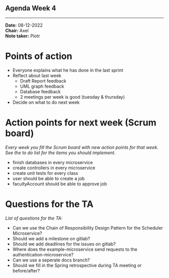 ## Agenda Week 4

---

**Date:**           08-12-2022\
**Chair:**          Axel\
**Note taker:**     Piotr


# Points of action
- Everyone explains what he has done in the last sprint
- Reflect about last week 
	- Draft Report feedback
	- UML graph feedback
	- Database feedback
	- 2 meetings per week is good (tuesday & thursday)
- Decide on what to do next week
  

# Action points for next week (Scrum board)
*Every week you fill the Scrum board with new action points for that week. See the to do list for the items you should implement.*
- finish databases in every microservice
- create controllers in every microservice
- create unit tests for every class
- user should be able to create a job
- facultyAccount should be able to approve job

# Questions for the TA
*List of questions for the TA:*
- Can we use the Chain of Responsibility Design Pattern for the Scheduler Microservice?
- Should we add a milestone on gitlab?
- Should we add deadlines for the issues on gitlab?
- Where does the example-microservice send requests to the authentication-microservice?
- Can we use a seperate docs branch?
- Should we fill in the Spring retrospective during TA meeting or before/after?
